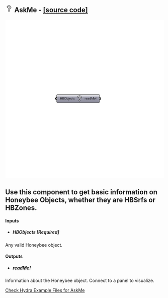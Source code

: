 ## ![](../../images/icons/AskMe.png) AskMe - [[source code]](https://github.com/mostaphaRoudsari/honeybee/tree/master/src/Honeybee_AskMe.py)

![](../../images/components/AskMe.png)

Use this component to get basic information on Honeybee Objects, whether they are HBSrfs or HBZones.
 -
 

#### Inputs
* ##### HBObjects [Required]
Any valid Honeybee object.

#### Outputs
* ##### readMe!
Information about the Honeybee object.  Connect to a panel to visualize.


[Check Hydra Example Files for AskMe](https://hydrashare.github.io/hydra/index.html?keywords=Honeybee_AskMe)